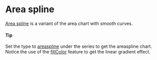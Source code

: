 # Area spline
[Area spline](https://api.highcharts.com/highstock/series.areaspline) is a variant of the area chart with smooth curves. 

#### Tip
Set the type to [areaspline](https://api.highcharts.com/highstock/series.areaspline) under the series to get the areaspline chart.
Notice the use of the [fillColor](https://api.highcharts.com/highstock/series.areaspline.fillColor) feature to get the linear gradient effect.